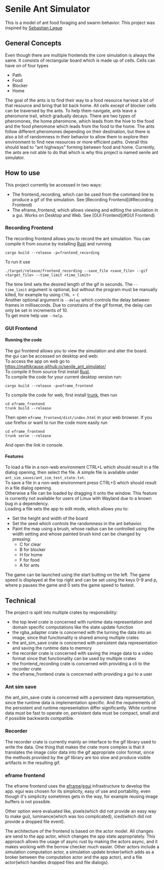 # Senile Ant Simulator
This is a model of ant food foraging and swarm behavior. This project was inspired by [Sebastian Lague](https://www.youtube.com/watch?v=X-iSQQgOd1A)
## General Concepts
Even though there are multiple frontends the core simulation is always the same.
It consists of rectangular board which is made up of cells. Cells can have on of four types
* Path
* Food
* Blocker
* Home

The goal of the ants is to find their way to a food resource harvest a bit of that
resource and bring that bit back home. All cells except of blocker cells can be traversed by the ants.
To help them navigate, ants leave a pheromone trail, which gradually decays. There are two types of pheromones, the home pheromone, 
which leads from the hive to the food and the food pheromone which leads from the food to the home.
The ants follow different pheromones depending on their destination, but there is also a bit of randomness 
in their behavior to allow them to explore their environment to find new resources or more efficient paths.
Overall this should lead to "ant highways" forming between food and home. Currently, the ants are not able to do that
which is why this project is named senile ant simulator.
## How to use
This project currently be accessed in two ways:
* The frontend_recording, which can be used from the command line to produce a gif of the simulation. See [Recording Frontend](#Recording Frontend) 
* The eframe_frontend, which allows viewing and editing the simulation in a gui. Works on Desktop and Web. See [GUI Frontend](#GUI Frontend)
### Recording Frontend
The recording frontend allows you to record the ant simulation.
You can compile it from source by installing [Rust](https://github.com/rust-lang/rust) and running
```shell
cargo build --release -p=frontend_recording
```
To run it use
```shell
./target/release/frontend_recording --save_file <save_file> --gif <target_file> --time_limit <time_limit>
```
The time limit sets the desired length of the gif in seconds. The `--time_limit` argument is optional, 
but without the program must be manually killed, for example by using `CTRL + C`\
Another optional argument is `--delay` which controls the delay between frames in milliseconds. 
Due to constrains of the gif format, the delay can only be set in increments of 10.\
To get more help use `--help`.

### GUI Frontend
#### Running the code
The gui frontend allows you to view the simulation and alter the board.\
the gui can be accessed on desktop and web:\
To access the app on web go to https://mattikrause.github.io/senile_ant_simulator/ \
To compile it from source first install [Rust](https://github.com/rust-lang/rust).\
To compile the code for your current desktop version run:
```shell
cargo build --release -p=eframe_frontend
```
To compile the code for web, first install [trunk](https://trunkrs.dev/),
then run
```shell
cd eframe_frontend
trunk build --release
```
Then open `eframe_frontend/dist/index.html` in your web browser.
If you use firefox or want to run the code more easily run
```shell
cd eframe_frontend
trunk serve --release
```
And open the link in console.
#### Features
To load a file in a non-web environment CTRL+L which should result in a file dialog opening, 
then select the file. A simple file is available under `ant_sim_saves/ant_sim_test_state.txt`.\
To save a file in a non-web environment press CTRL+S which should result in a file dialog opening.\
Otherwise a file can be loaded by dragging it onto the window. This feature is currently not available 
for users of Linux with Wayland due to a known bug in a dependency.\
Loading a file sets the app to edit mode, which allows you to:
* Set the height and width of the board
* Set the seed which controls the randomness in the ant behavior.
* Paint the map using a brush, whose radius can be controlled using the width setting and whose painted brush kind can be changed by pressing:
  * C for clear
  * B for blocker
  * H for home
  * F for food
  * A for ants

The game can be launched using the start butting on the left.
The game speed is displayed at the top right and can be set using the keys 0-9 and p,
where p pauses the game and 0 sets the game speed to fastest. 
## Technical

The project is split into multiple crates by responsibility:
* the top level crate is concerned with runtime data representation and domain specific computations like the state update function
* the rgba_adapter crate is concerned with the turning the data into an image, since that functionality is shared among multiple crates
* the ant_sim_save crate is concerned with persistent data representation and saving the runtime data to memory
* the recorder crate is concerned with saving the image data to a video format since that functionality can be used by multiple crates 
* the frontend_recording crate is concerned with providing a cli to the recorder crate
* the eframe_frontend crate is concerned with providing a gui to a user

### Ant sim save
the ant_sim_save crate is concerned with a persistent data representation, 
since the runtime data is implementation specific. And the requirements of the persistent and runtime representation differ significantly.
While runtime data must be fast to operate on, persistent data must be compact, small and if possible backwards compatible. 

### Recorder
The recorder crate is currently mainly an interface to the gif library used to write the data.
One thing that makes the crate more complex is that it translates the image color data into the gif appropriate color format,
since the methods provided by the gif library are too slow and produce visible  artifacts in the resulting gif.

### eframe frontend
The eframe frontend uses the [eframe](https://github.com/emilk/egui/tree/master/crates/eframe)/[egui](https://github.com/emilk/egui) infrastructure to develop the app.
egui was chosen for its simplicity, easy of use and portability, even though it's simplicity sometimes gets in the way, 
for example reusing image buffers is not possible.

Other option were evaluated like, pixels(which did not provide an easy way to make gui), luminance(which was too complicated), iced(which did not provide a dropped file event).

The architecture of the frontend is based on the actor model. All changes are send to the app actor, which changes 
the app state appropriately. This approach allows the usage of async rust by making the actors async, 
and it makes working with the borrow checker much easier. Other actors include a simulation computation actor, 
a simulation update broker(which adds as a broker between the computation actor and the app actor), and a file actor(which handles dropped files and file dialogs).
